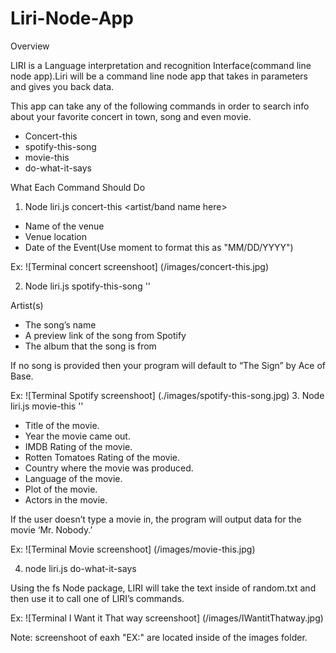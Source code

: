 # Liri-Node-App
Overview

LIRI is a Language interpretation and recognition Interface(command line node app).Liri will be a command line node app that takes in parameters and gives you back data.

This app can take any of the following commands in order to search info about your favorite concert in town, song and even movie.

* Concert-this
* spotify-this-song
* movie-this
* do-what-it-says

What Each Command Should Do

1. Node liri.js concert-this <artist/band name here>

* Name of the venue
* Venue location
* Date of the Event(Use moment to format this as "MM/DD/YYYY")

Ex: ![Terminal concert screenshoot] (/images/concert-this.jpg)

2. Node liri.js spotify-this-song '<song name here>'
  
  Artist(s)

* The song’s name
* A preview link of the song from Spotify
* The album that the song is from

If no song is provided then your program will default to “The Sign” by Ace of Base.

Ex: ![Terminal Spotify screenshoot] (./images/spotify-this-song.jpg)
3. Node liri.js movie-this '<movie name here>'
  
   * Title of the movie.
   * Year the movie came out.
   * IMDB Rating of the movie.
   * Rotten Tomatoes Rating of the movie.
   * Country where the movie was produced.
   * Language of the movie.
   * Plot of the movie.
   * Actors in the movie.
   
   If the user doesn’t type a movie in, the program will output data for the movie ‘Mr. Nobody.’
   
   Ex: ![Terminal Movie screenshoot] (/images/movie-this.jpg)
   
 4. node liri.js do-what-it-says
 
  Using the fs Node package, LIRI will take the text inside of random.txt and then use it to call one of LIRI’s commands.
  
  
  Ex: ![Terminal I Want it That way screenshoot] (/images/IWantitThatway.jpg)
  
  Note: screenshoot of eaxh "EX:" are located inside of the images folder.
   





